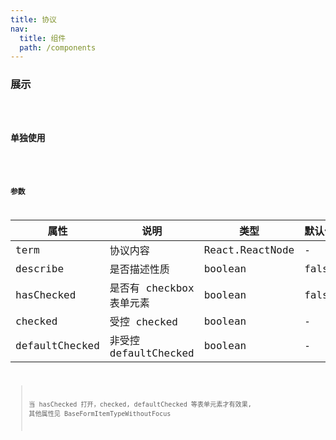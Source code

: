 ```yaml
---
title: 协议
nav:
  title: 组件
  path: /components
---
```


### 展示

<code src="./demo/basic.tsx" />

### 单独使用

<code src="./demo/single.tsx" />

### 参数

| 属性 | 说明 | 类型 | 默认值 |
| --- | --- | --- | --- |
| term | 协议内容 | React.ReactNode | - |
| describe | 是否描述性质 | boolean | false |
| hasChecked | 是否有 checkbox 表单元素 | boolean | false |
| checked | 受控 checked | boolean | - |
| defaultChecked | 非受控 defaultChecked | boolean | - |

> 当 hasChecked 打开，checked, defaultChecked 等表单元素才有效果, 其他属性见 BaseFormItemTypeWithoutFocus
